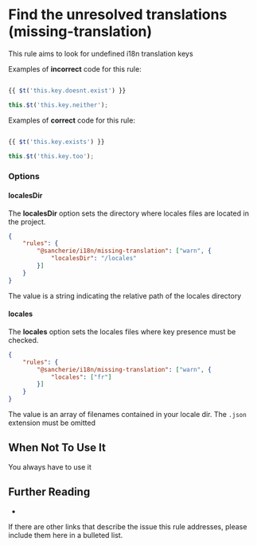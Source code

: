 # Find the unresolved translations (missing-translation)

This rule aims to look for undefined i18n translation keys

Examples of **incorrect** code for this rule:

```js

{{ $t('this.key.doesnt.exist') }}

this.$t('this.key.neither');

```

Examples of **correct** code for this rule:

```js

{{ $t('this.key.exists') }}

this.$t('this.key.too');

```

### Options

#### localesDir
The **localesDir** option sets the directory where locales files are located in the project.

```json
{
    "rules": {
        "@sancherie/i18n/missing-translation": ["warn", {
            "localesDir": "/locales"
        }]
    }
}

```
The value is a string indicating the relative path of the locales directory

#### locales
The **locales** option sets the locales files where key presence must be checked.

```json
{
    "rules": {
        "@sancherie/i18n/missing-translation": ["warn", {
            "locales": ["fr"]
        }]
    }
}

```
The value is an array of filenames contained in your locale dir. The `.json` extension must be omitted

## When Not To Use It

You always have to use it 

## Further Reading

- 
If there are other links that describe the issue this rule addresses, please include them here in a bulleted list.

